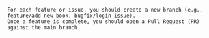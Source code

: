     For each feature or issue, you should create a new branch (e.g., feature/add-new-book, bugfix/login-issue).
    Once a feature is complete, you should open a Pull Request (PR) against the main branch.
